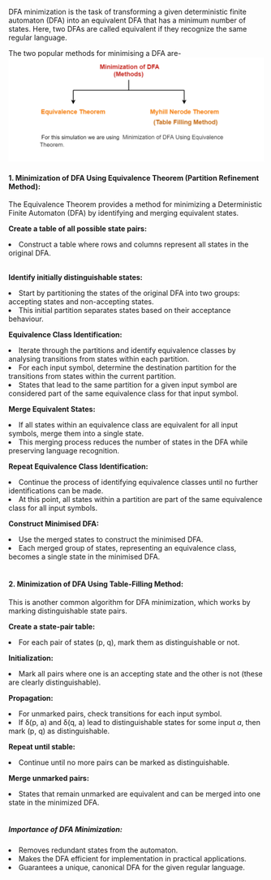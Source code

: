 
<p>DFA minimization is the task of transforming a given deterministic finite automaton (DFA) into an equivalent DFA that has a minimum number of states. Here, two DFAs are called equivalent if they recognize the same regular language.
</p>
The two popular methods for minimising a DFA are-
<div><img src="./images/types.png" alt="types of method"></div>
<h4>1. Minimization of DFA Using Equivalence Theorem (Partition Refinement Method):</h4>
<p>
The Equivalence Theorem provides a method for minimizing a Deterministic Finite Automaton (DFA) 
by identifying and merging equivalent states.
</p>

<p><b>Create a table of all possible state pairs:</b></p>
<li>Construct a table where rows and columns represent all states in the original DFA.</li>
<br>

<p><b>Identify initially distinguishable states:</b></p>
<li>Start by partitioning the states of the original DFA into two groups: accepting states and non-accepting states.</li>
<li>This initial partition separates states based on their acceptance behaviour.</li>

<p><b>Equivalence Class Identification:</b></p>
<li>Iterate through the partitions and identify equivalence classes by analysing transitions from states within each partition.</li>
<li>For each input symbol, determine the destination partition for the transitions from states within the current partition.</li>
<li>States that lead to the same partition for a given input symbol are considered part of the same equivalence class for that input symbol.</li>

<p><b>Merge Equivalent States:</b></p>
<li>If all states within an equivalence class are equivalent for all input symbols, merge them into a single state.</li>
<li>This merging process reduces the number of states in the DFA while preserving language recognition.</li>

<p><b>Repeat Equivalence Class Identification:</b></p>
<li>Continue the process of identifying equivalence classes until no further identifications can be made.</li>
<li>At this point, all states within a partition are part of the same equivalence class for all input symbols.</li>

<p><b>Construct Minimised DFA:</b></p>
<li>Use the merged states to construct the minimised DFA.</li>
<li>Each merged group of states, representing an equivalence class, becomes a single state in the minimised DFA.</li>

<br>

<h4>2. Minimization of DFA Using Table-Filling Method:</h4>
<p>
This is another common algorithm for DFA minimization, which works by marking distinguishable state pairs.
</p>

<p><b>Create a state-pair table:</b></p>
<li>For each pair of states (p, q), mark them as distinguishable or not.</li>

<p><b>Initialization:</b></p>
<li>Mark all pairs where one is an accepting state and the other is not (these are clearly distinguishable).</li>

<p><b>Propagation:</b></p>
<li>For unmarked pairs, check transitions for each input symbol.</li>
<li>If δ(p, a) and δ(q, a) lead to distinguishable states for some input <i>a</i>, then mark (p, q) as distinguishable.</li>

<p><b>Repeat until stable:</b></p>
<li>Continue until no more pairs can be marked as distinguishable.</li>

<p><b>Merge unmarked pairs:</b></p>
<li>States that remain unmarked are equivalent and can be merged into one state in the minimized DFA.</li>

<br>

<h5>Importance of DFA Minimization:</h5>
<li>Removes redundant states from the automaton.</li>
<li>Makes the DFA efficient for implementation in practical applications.</li>
<li>Guarantees a unique, canonical DFA for the given regular language.</li>
